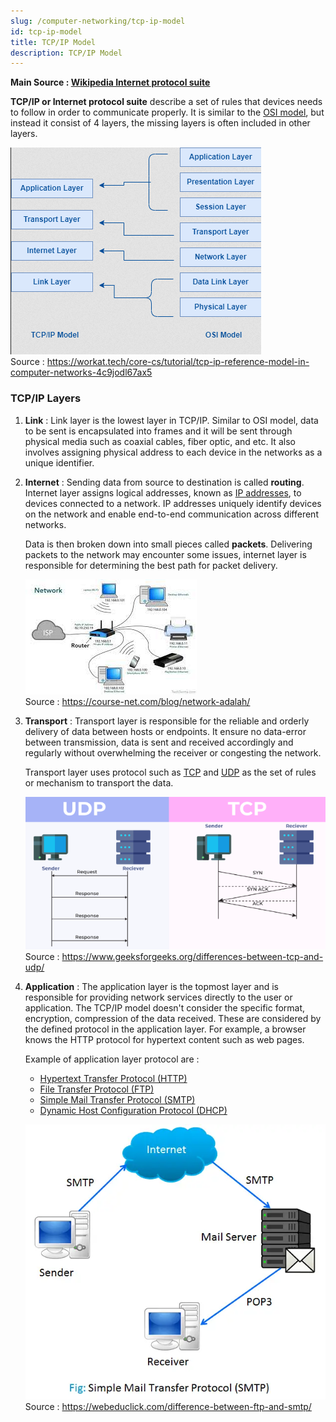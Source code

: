 ```yaml
---
slug: /computer-networking/tcp-ip-model
id: tcp-ip-model
title: TCP/IP Model
description: TCP/IP Model
---
```


**Main Source : [Wikipedia Internet protocol suite](https://en.wikipedia.org/wiki/Internet_protocol_suite)**

**TCP/IP or Internet protocol suite** describe a set of rules that devices needs to follow in order to communicate properly. It is similar to the [OSI model](/computer-networking/osi-model), but instead it consist of 4 layers, the missing layers is often included in other layers.

![TCP/IP model combine layers in OSI model](./tcp-ip-model.png)  
Source : https://workat.tech/core-cs/tutorial/tcp-ip-reference-model-in-computer-networks-4c9jodl67ax5

### TCP/IP Layers

1. **Link** : Link layer is the lowest layer in TCP/IP. Similar to OSI model, data to be sent is encapsulated into frames and it will be sent through physical media such as coaxial cables, fiber optic, and etc. It also involves assigning physical address to each device in the networks as a unique identifier.

2. **Internet** : Sending data from source to destination is called **routing**. Internet layer assigns logical addresses, known as [IP addresses](/computer-networking/ip-address), to devices connected to a network. IP addresses uniquely identify devices on the network and enable end-to-end communication across different networks.

   Data is then broken down into small pieces called **packets**. Delivering packets to the network may encounter some issues, internet layer is responsible for determining the best path for packet delivery.

   ![A network of connected devices](./link-layer.jpeg)  
   Source : https://course-net.com/blog/network-adalah/

3. **Transport** : Transport layer is responsible for the reliable and orderly delivery of data between hosts or endpoints. It ensure no data-error between transmission, data is sent and received accordingly and regularly without overwhelming the receiver or congesting the network.

   Transport layer uses protocol such as [TCP](/computer-networking/tcp-protocol) and [UDP](/computer-networking/udp) as the set of rules or mechanism to transport the data.

   ![Comparison between TCP and UDP protocol](./transport-layer.png)  
   Source : https://www.geeksforgeeks.org/differences-between-tcp-and-udp/

4. **Application** : The application layer is the topmost layer and is responsible for providing network services directly to the user or application. The TCP/IP model doesn't consider the specific format, encryption, compression of the data received. These are considered by the defined protocol in the application layer. For example, a browser knows the HTTP protocol for hypertext content such as web pages.

   Example of application layer protocol are :

   - [Hypertext Transfer Protocol (HTTP)](/computer-networking/http-https#http)
   - [File Transfer Protocol (FTP)](/computer-networking/ftp)
   - [Simple Mail Transfer Protocol (SMTP)](/computer-networking/smtp)
   - [Dynamic Host Configuration Protocol (DHCP)](/computer-networking/dhcp)

   ![An example of application layer protocol : smtp](./application-layer.webp)  
   Source : https://webeduclick.com/difference-between-ftp-and-smtp/
